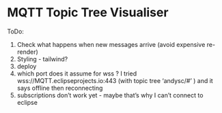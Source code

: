 # MQTT Topic Tree Visualiser

ToDo:  

1) Check what happens when new messages arrive (avoid expensive re-render)
2) Styling - tailwind? 
3) deploy
5) which port does it assume for wss ? I tried wss://MQTT.eclipseprojects.io:443 (with topic tree ‘andysc/#’ ) and it says offline then reconnecting
8) subscriptions don’t work yet - maybe that’s why I can’t connect to eclipse